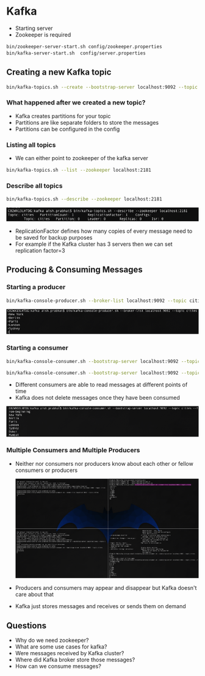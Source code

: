 # Kafka

- Starting server
- Zookeeper is required

```bash
bin/zookeeper-server-start.sh config/zookeeper.properties
bin/kafka-server-start.sh  config/server.properties
```

## Creating a new Kafka topic

```bash
bin/kafka-topics.sh --create --bootstrap-server localhost:9092 --topic cities
```

### What happened after we created a new topic?

- Kafka creates partitions for your topic
- Partitions are like separate folders to store the messages
- Partitions can be configured in the config

### Listing all topics

- We can either point to zookeeper of the kafka server

```bash
bin/kafka-topics.sh --list --zookeeper localhost:2181
```

### Describe all topics

```bash
bin/kafka-topics.sh --describe --zookeeper localhost:2181
```

![Kafka%201de6c1eb68f84c8f95cd141e2af14915/Screenshot_2020-10-09_at_10.33.07_AM.png](Kafka%201de6c1eb68f84c8f95cd141e2af14915/Screenshot_2020-10-09_at_10.33.07_AM.png)

- ReplicationFactor defines how many copies of every message need to be saved for backup purposes
- For example if the Kafka cluster has 3 servers then we can set replication factor=3

## Producing & Consuming Messages

### Starting a producer

```bash
bin/kafka-console-producer.sh --broker-list localhost:9092 --topic cities
```

![Kafka%201de6c1eb68f84c8f95cd141e2af14915/Screenshot_2020-10-09_at_11.02.29_AM.png](Kafka%201de6c1eb68f84c8f95cd141e2af14915/Screenshot_2020-10-09_at_11.02.29_AM.png)

### Starting a consumer

```bash
bin/kafka-console-consumer.sh --bootstrap-server localhost:9092 --topic cities
```

```bash
bin/kafka-console-consumer.sh --bootstrap-server localhost:9092 --topic cities --from-beginning
```

- Different consumers are able to read messages at different points of time
- Kafka does not delete messages once they have been consumed

![Kafka%201de6c1eb68f84c8f95cd141e2af14915/Screenshot_2020-10-09_at_11.05.18_AM.png](Kafka%201de6c1eb68f84c8f95cd141e2af14915/Screenshot_2020-10-09_at_11.05.18_AM.png)

### Multiple Consumers and Multiple Producers

- Neither nor consumers nor producers know about each other or fellow consumers or producers

    ![Kafka%201de6c1eb68f84c8f95cd141e2af14915/Screenshot_2020-10-09_at_11.07.21_AM.png](Kafka%201de6c1eb68f84c8f95cd141e2af14915/Screenshot_2020-10-09_at_11.07.21_AM.png)

- Producers and consumers may appear and disappear but Kafka doesn't care about that
- Kafka just stores messages and receives or sends them on demand

## Questions

- Why do we need zookeeper?
- What are some use cases for kafka?
- Were messages received by Kafka cluster?
- Where did Kafka broker store those messages?
- How can we consume messages?